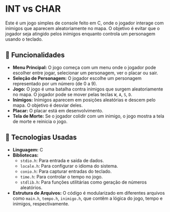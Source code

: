 # INT vs CHAR

Este é um jogo simples de console feito em C, onde o jogador interage com inimigos que aparecem aleatoriamente no mapa. O objetivo é evitar que o jogador seja atingido pelos inimigos enquanto controla um personagem usando o teclado.

## 🚀 Funcionalidades

- **Menu Principal:** O jogo começa com um menu onde o jogador pode escolher entre jogar, selecionar um personagem, ver o placar ou sair.
- **Seleção de Personagem:** O jogador escolhe um personagem representado por um número (de 0 a 9).
- **Jogo:** O jogo é uma batalha contra inimigos que surgem aleatoriamente no mapa. O jogador pode se mover pelas teclas `W`, `A`, `S`, `D`.
- **Inimigos:** Inimigos aparecem em posições aleatórias e descem pelo mapa. O objetivo é desviar deles.
- **Placar:** O placar está em desenvolvimento.
- **Tela de Morte:** Se o jogador colidir com um inimigo, o jogo mostra a tela de morte e reinicia o jogo.

## 🔧 Tecnologias Usadas

- **Linguagem:** C
- **Bibliotecas:** 
  - `stdio.h`: Para entrada e saída de dados.
  - `locale.h`: Para configurar o idioma do sistema.
  - `conio.h`: Para capturar entradas do teclado.
  - `time.h`: Para controlar o tempo no jogo.
  - `stdlib.h`: Para funções utilitárias como geração de números aleatórios.
- **Estrutura de Arquivos:** O código é modularizado em diferentes arquivos como `main.h`, `tempo.h`, `inimigo.h`, que contêm a lógica do jogo, tempo e inimigos, respectivamente.
